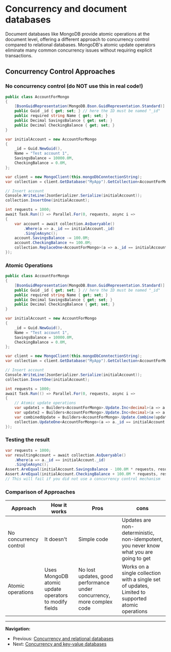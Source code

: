 # Concurrency and document databases

Document databases like MongoDB provide atomic operations at the document level, offering a different approach to concurrency control compared to relational databases. MongoDB's atomic update operators eliminate many common concurrency issues without requiring explicit transactions.

## Concurrency Control Approaches

### No concurrency control (do NOT use this in real code!)

```csharp
public class AccountForMongo
{
    [BsonGuidRepresentation(MongoDB.Bson.GuidRepresentation.Standard)]
    public Guid _id { get; set; } // here the ID must be named "_id"
    public required string Name { get; set; }
    public Decimal SavingsBalance { get; set; }
    public Decimal CheckingBalance { get; set; }
}

var initialAccount = new AccountForMongo
{
    _id = Guid.NewGuid(), 
    Name = "Test account 1",
    SavingsBalance = 10000.0M,
    CheckingBalance = 0.0M,
};

var client = new MongoClient(this.mongoDbConntectionString);
var collection = client.GetDatabase("MyApp").GetCollection<AccountForMongo>("Accounts");

// Insert account
Console.WriteLine(JsonSerializer.Serialize(initialAccount));
collection.InsertOne(initialAccount);

int requests = 1000;
await Task.Run(() => Parallel.For(0, requests, async i =>
{
    var account = await collection.AsQueryable()
        .Where(a => a._id == initialAccount._id)
        .SingleAsync();
    account.SavingsBalance -= 100.0M;
    account.CheckingBalance += 100.0M;
    collection.ReplaceOne<AccountForMongo>(a => a._id == initialAccount._id, account);
});
```

### Atomic Operations

```csharp
public class AccountForMongo
{
    [BsonGuidRepresentation(MongoDB.Bson.GuidRepresentation.Standard)]
    public Guid _id { get; set; } // here the ID must be named "_id"
    public required string Name { get; set; }
    public Decimal SavingsBalance { get; set; }
    public Decimal CheckingBalance { get; set; }
}

var initialAccount = new AccountForMongo
{
    _id = Guid.NewGuid(), 
    Name = "Test account 1",
    SavingsBalance = 10000.0M,
    CheckingBalance = 0.0M,
};

var client = new MongoClient(this.mongoDbConntectionString);
var collection = client.GetDatabase("MyApp").GetCollection<AccountForMongo>("Accounts");

// Insert account
Console.WriteLine(JsonSerializer.Serialize(initialAccount));
collection.InsertOne(initialAccount);

int requests = 1000;
await Task.Run(() => Parallel.For(0, requests, async i =>
{
    // Atomic update operations
    var update1 = Builders<AccountForMongo>.Update.Inc<decimal>(a => a.SavingsBalance, -100.0M);
    var update2 = Builders<AccountForMongo>.Update.Inc<decimal>(a => a.CheckingBalance, 100.0M);
    var combinedUpdate = Builders<AccountForMongo>.Update.Combine(update1, update2);
    collection.UpdateOne<AccountForMongo>(a => a._id == initialAccount._id, combinedUpdate);
});
```

### Testing the result

```csharp
var requests = 1000;
var resultingAccount = await collection.AsQueryable()
    .Where(a => a._id == initialAccount._id)
    .SingleAsync();
Assert.AreEqual(initialAccount.SavingsBalance - 100.0M * requests, resultingAccount.SavingsBalance);
Assert.AreEqual(initialAccount.CheckingBalance + 100.0M * requests, resultingAccount.CheckingBalance);
// This will fail if you did not use a concurrency control mechanism
```

### Comparison of Approaches

Approach | How it works | Pros | cons
--- | --- | --- | ---
No concurrency control | It doesn't | Simple code | Updates are non-deterministic, non-idempotent, you never know what you are going to get
Atomic operations | Uses MongoDB atomic update operators to modify fields | No lost updates, good performance under concurrency, more complex code | Works on a single collection with a single set of updates, Limited to supported atomic operations

---

**Navigation:**

- Previous: [Concurrency and relational databases](./concurrency-relational-dbs.md)
- Next: [Concurrency and key-value databases](./concurrency-key-value-dbs.md)
